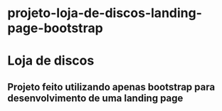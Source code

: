 # projeto-loja-de-discos-landing-page-bootstrap
<h1> Loja de discos</h1>

<p>
  <h2>Projeto feito utilizando apenas bootstrap para desenvolvimento de uma landing page</h2>
</p>
